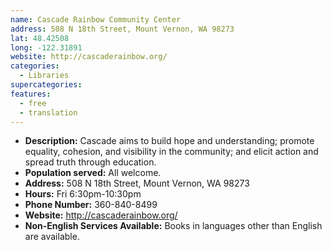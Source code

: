 ```yaml
---
name: Cascade Rainbow Community Center
address: 508 N 18th Street, Mount Vernon, WA 98273
lat: 48.42508
long: -122.31891
website: http://cascaderainbow.org/
categories:
  - Libraries
supercategories:
features:
  - free
  - translation
---
```

- **Description:** Cascade aims to build hope and understanding; promote equality, cohesion, and visibility in the community; and elicit action and spread truth through education. 
- **Population served:** All welcome.
- **Address:** 508 N 18th Street, Mount Vernon, WA 98273
- **Hours:** Fri 6:30pm-10:30pm
- **Phone Number:** 360-840-8499
- **Website:** <http://cascaderainbow.org/>
- **Non-English Services Available:** Books in languages other than English are available. 
